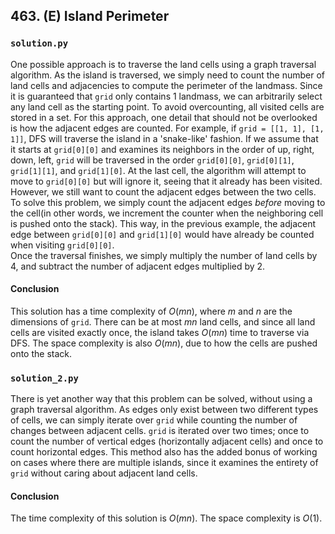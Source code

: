 ## 463. (E) Island Perimeter

### `solution.py`
One possible approach is to traverse the land cells using a graph traversal algorithm. As the island is traversed, we simply need to count the number of land cells and adjacencies to compute the perimeter of the landmass. Since it is guaranteed that `grid` only contains 1 landmass, we can arbitrarily select any land cell as the starting point. To avoid overcounting, all visited cells are stored in a set. For this approach, one detail that should not be overlooked is how the adjacent edges are counted. For example, if `grid = [[1, 1], [1, 1]]`, DFS will traverse the island in a 'snake-like' fashion. If we assume that it starts at `grid[0][0]` and examines its neighbors in the order of up, right, down, left, `grid` will be traversed in the order `grid[0][0]`, `grid[0][1]`, `grid[1][1]`, and `grid[1][0]`. At the last cell, the algorithm will attempt to move to `grid[0][0]` but will ignore it, seeing that it already has been visited. However, we still want to count the adjacent edges between the two cells. To solve this problem, we simply count the adjacent edges *before* moving to the cell(in other words, we increment the counter when the neighboring cell is pushed onto the stack). This way, in the previous example, the adjacent edge between `grid[0][0]` and `grid[1][0]` would have already be counted when visiting `grid[0][0]`.  
Once the traversal finishes, we simply multiply the number of land cells by 4, and subtract the number of adjacent edges multiplied by 2.

#### Conclusion
This solution has a time complexity of $O(mn)$, where $m$ and $n$ are the dimensions of `grid`. There can be at most $mn$ land cells, and since all land cells are visited exactly once, the island takes $O(mn)$ time to traverse via DFS. The space complexity is also $O(mn)$, due to how the cells are pushed onto the stack.  
  


### `solution_2.py`
There is yet another way that this problem can be solved, without using a graph traversal algorithm. As edges only exist between two different types of cells, we can simply iterate over `grid` while counting the number of changes between adjacent cells. `grid` is iterated over two times; once to count the number of vertical edges (horizontally adjacent cells) and once to count horizontal edges. This method also has the added bonus of working on cases where there are multiple islands, since it examines the entirety of `grid` without caring about adjacent land cells.  

#### Conclusion
The time complexity of this solution is $O(mn)$. The space complexity is $O(1)$.  
  


